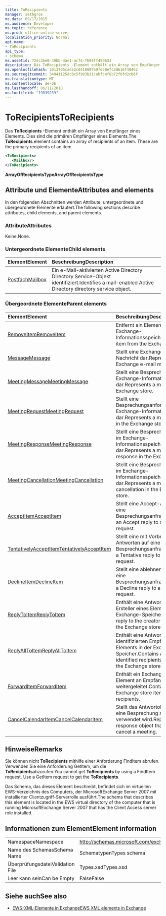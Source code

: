 ```yaml
---
title: ToRecipients
manager: sethgros
ms.date: 09/17/2015
ms.audience: Developer
ms.topic: reference
ms.prod: office-online-server
localization_priority: Normal
api_name:
- ToRecipients
api_type:
- schema
ms.assetid: 72dc3be8-30bb-4ae1-acf4-fb94ff490631
description: Das ToRecipients -Element enthält ein Array von Empfänger eines Elements. Dies sind die primären Empfänger eines Elements.
ms.openlocfilehash: 2913705cad52c041809769fe58efc3d616f40462
ms.sourcegitcommit: 34041125dc8c5f993b21cebfc4f8b72f0fd2cb6f
ms.translationtype: MT
ms.contentlocale: de-DE
ms.lasthandoff: 06/11/2018
ms.locfileid: "19839239"
---
```

# <a name="torecipients"></a><span data-ttu-id="e0e3f-104">ToRecipients</span><span class="sxs-lookup"><span data-stu-id="e0e3f-104">ToRecipients</span></span>

<span data-ttu-id="e0e3f-p102">Das **ToRecipients** -Element enthält ein Array von Empfänger eines Elements. Dies sind die primären Empfänger eines Elements.</span><span class="sxs-lookup"><span data-stu-id="e0e3f-p102">The **ToRecipients** element contains an array of recipients of an item. These are the primary recipients of an item.</span></span> 
  
```xml
<ToRecipients>
   <Mailbox/>
</ToRecipients>
```

 <span data-ttu-id="e0e3f-107">**ArrayOfRecipientsType**</span><span class="sxs-lookup"><span data-stu-id="e0e3f-107">**ArrayOfRecipientsType**</span></span>
## <a name="attributes-and-elements"></a><span data-ttu-id="e0e3f-108">Attribute und Elemente</span><span class="sxs-lookup"><span data-stu-id="e0e3f-108">Attributes and elements</span></span>

<span data-ttu-id="e0e3f-109">In den folgenden Abschnitten werden Attribute, untergeordnete und übergeordnete Elemente erläutert.</span><span class="sxs-lookup"><span data-stu-id="e0e3f-109">The following sections describe attributes, child elements, and parent elements.</span></span>
  
### <a name="attributes"></a><span data-ttu-id="e0e3f-110">Attribute</span><span class="sxs-lookup"><span data-stu-id="e0e3f-110">Attributes</span></span>

<span data-ttu-id="e0e3f-111">Keine.</span><span class="sxs-lookup"><span data-stu-id="e0e3f-111">None.</span></span>
  
### <a name="child-elements"></a><span data-ttu-id="e0e3f-112">Untergeordnete Elemente</span><span class="sxs-lookup"><span data-stu-id="e0e3f-112">Child elements</span></span>

|<span data-ttu-id="e0e3f-113">**Element**</span><span class="sxs-lookup"><span data-stu-id="e0e3f-113">**Element**</span></span>|<span data-ttu-id="e0e3f-114">**Beschreibung**</span><span class="sxs-lookup"><span data-stu-id="e0e3f-114">**Description**</span></span>|
|:-----|:-----|
|[<span data-ttu-id="e0e3f-115">Postfach</span><span class="sxs-lookup"><span data-stu-id="e0e3f-115">Mailbox</span></span>](mailbox.md) <br/> |<span data-ttu-id="e0e3f-116">Ein e-Mail-aktivierten Active Directory Directory Service-Objekt identifiziert.</span><span class="sxs-lookup"><span data-stu-id="e0e3f-116">Identifies a mail-enabled Active Directory directory service object.</span></span>  <br/> |
   
### <a name="parent-elements"></a><span data-ttu-id="e0e3f-117">Übergeordnete Elemente</span><span class="sxs-lookup"><span data-stu-id="e0e3f-117">Parent elements</span></span>

|<span data-ttu-id="e0e3f-118">**Element**</span><span class="sxs-lookup"><span data-stu-id="e0e3f-118">**Element**</span></span>|<span data-ttu-id="e0e3f-119">**Beschreibung**</span><span class="sxs-lookup"><span data-stu-id="e0e3f-119">**Description**</span></span>|
|:-----|:-----|
|[<span data-ttu-id="e0e3f-120">RemoveItem</span><span class="sxs-lookup"><span data-stu-id="e0e3f-120">RemoveItem</span></span>](removeitem.md) <br/> |<span data-ttu-id="e0e3f-121">Entfernt ein Element aus dem Exchange-Informationsspeicher.</span><span class="sxs-lookup"><span data-stu-id="e0e3f-121">Removes an item from the Exchange store.</span></span>  <br/> |
|[<span data-ttu-id="e0e3f-122">Message</span><span class="sxs-lookup"><span data-stu-id="e0e3f-122">Message</span></span>](message-ex15websvcsotherref.md) <br/> |<span data-ttu-id="e0e3f-123">Stellt eine Exchange-E-Mail-Nachricht dar.</span><span class="sxs-lookup"><span data-stu-id="e0e3f-123">Represents an Exchange e-mail message.</span></span>  <br/> |
|[<span data-ttu-id="e0e3f-124">MeetingMessage</span><span class="sxs-lookup"><span data-stu-id="e0e3f-124">MeetingMessage</span></span>](meetingmessage.md) <br/> |<span data-ttu-id="e0e3f-125">Stellt eine Besprechung im Exchange-Informationsspeicher dar.</span><span class="sxs-lookup"><span data-stu-id="e0e3f-125">Represents a meeting in the Exchange store.</span></span>  <br/> |
|[<span data-ttu-id="e0e3f-126">MeetingRequest</span><span class="sxs-lookup"><span data-stu-id="e0e3f-126">MeetingRequest</span></span>](meetingrequest.md) <br/> |<span data-ttu-id="e0e3f-127">Stellt eine Besprechungsanforderung im Exchange-Informationsspeicher dar.</span><span class="sxs-lookup"><span data-stu-id="e0e3f-127">Represents a meeting request in the Exchange store.</span></span>  <br/> |
|[<span data-ttu-id="e0e3f-128">MeetingResponse</span><span class="sxs-lookup"><span data-stu-id="e0e3f-128">MeetingResponse</span></span>](meetingresponse.md) <br/> |<span data-ttu-id="e0e3f-129">Stellt eine Besprechungsantwort im Exchange-Informationsspeicher dar.</span><span class="sxs-lookup"><span data-stu-id="e0e3f-129">Represents a meeting response in the Exchange store.</span></span>  <br/> |
|[<span data-ttu-id="e0e3f-130">MeetingCancellation</span><span class="sxs-lookup"><span data-stu-id="e0e3f-130">MeetingCancellation</span></span>](meetingcancellation.md) <br/> |<span data-ttu-id="e0e3f-131">Stellt eine Besprechungsabsage im Exchange-Informationsspeicher dar.</span><span class="sxs-lookup"><span data-stu-id="e0e3f-131">Represents a meeting cancellation in the Exchange store.</span></span>  <br/> |
|[<span data-ttu-id="e0e3f-132">AcceptItem</span><span class="sxs-lookup"><span data-stu-id="e0e3f-132">AcceptItem</span></span>](acceptitem.md) <br/> |<span data-ttu-id="e0e3f-133">Stellt eine Accept-Antwort auf eine Besprechungsanfrage.</span><span class="sxs-lookup"><span data-stu-id="e0e3f-133">Represents an Accept reply to a meeting request.</span></span>  <br/> |
|[<span data-ttu-id="e0e3f-134">TentativelyAcceptItem</span><span class="sxs-lookup"><span data-stu-id="e0e3f-134">TentativelyAcceptItem</span></span>](tentativelyacceptitem.md) <br/> |<span data-ttu-id="e0e3f-135">Stellt eine mit Vorbehalt Antworten auf eine Besprechungsanfrage.</span><span class="sxs-lookup"><span data-stu-id="e0e3f-135">Represents a Tentative reply to a meeting request.</span></span>  <br/> |
|[<span data-ttu-id="e0e3f-136">DeclineItem</span><span class="sxs-lookup"><span data-stu-id="e0e3f-136">DeclineItem</span></span>](declineitem.md) <br/> |<span data-ttu-id="e0e3f-137">Stellt eine ablehnen Antwort auf eine Besprechungsanfrage.</span><span class="sxs-lookup"><span data-stu-id="e0e3f-137">Represents a Decline reply to a meeting request.</span></span>  <br/> |
|[<span data-ttu-id="e0e3f-138">ReplyToItem</span><span class="sxs-lookup"><span data-stu-id="e0e3f-138">ReplyToItem</span></span>](replytoitem.md) <br/> |<span data-ttu-id="e0e3f-139">Enthält eine Antwort an den Ersteller eines Elements in der Exchange-Speicher.</span><span class="sxs-lookup"><span data-stu-id="e0e3f-139">Contains a reply to the creator of an item in the Exchange store.</span></span>  <br/> |
|[<span data-ttu-id="e0e3f-140">ReplyAllToItem</span><span class="sxs-lookup"><span data-stu-id="e0e3f-140">ReplyAllToItem</span></span>](replyalltoitem.md) <br/> |<span data-ttu-id="e0e3f-141">Enthält eine Antwort an alle identifizierten Empfänger eines Elements in der Exchange-Speicher.</span><span class="sxs-lookup"><span data-stu-id="e0e3f-141">Contains a reply to all identified recipients of an item in the Exchange store.</span></span>  <br/> |
|[<span data-ttu-id="e0e3f-142">ForwardItem</span><span class="sxs-lookup"><span data-stu-id="e0e3f-142">ForwardItem</span></span>](forwarditem.md) <br/> |<span data-ttu-id="e0e3f-143">Enthält ein Exchange-Speicher-Element an Empfänger weitergeleitet.</span><span class="sxs-lookup"><span data-stu-id="e0e3f-143">Contains an Exchange store item to forward to recipients.</span></span>  <br/> |
|[<span data-ttu-id="e0e3f-144">CancelCalendarItem</span><span class="sxs-lookup"><span data-stu-id="e0e3f-144">CancelCalendarItem</span></span>](cancelcalendaritem.md) <br/> |<span data-ttu-id="e0e3f-145">Stellt das Antwortobjekt, das Sie eine Besprechung absagen verwendet wird.</span><span class="sxs-lookup"><span data-stu-id="e0e3f-145">Represents the response object that is used to cancel a meeting.</span></span>  <br/> |
   
## <a name="remarks"></a><span data-ttu-id="e0e3f-146">Hinweise</span><span class="sxs-lookup"><span data-stu-id="e0e3f-146">Remarks</span></span>

<span data-ttu-id="e0e3f-p103">Sie können nicht **ToRecipients** mithilfe einer Anforderung FindItem abrufen. Verwenden Sie eine Anforderung GetItem, um die **ToRecipients**abzurufen.</span><span class="sxs-lookup"><span data-stu-id="e0e3f-p103">You cannot get **ToRecipients** by using a FindItem request. Use a GetItem request to get the **ToRecipients**.</span></span>
  
<span data-ttu-id="e0e3f-149">Das Schema, das dieses Element beschreibt, befindet sich im virtuellen EWS-Verzeichnis des Computers, der MicrosoftExchange Server 2007 mit installierter Clientzugriff-Serverrolle ausführt.</span><span class="sxs-lookup"><span data-stu-id="e0e3f-149">The schema that describes this element is located in the EWS virtual directory of the computer that is running MicrosoftExchange Server 2007 that has the Client Access server role installed.</span></span>
  
## <a name="element-information"></a><span data-ttu-id="e0e3f-150">Informationen zum Element</span><span class="sxs-lookup"><span data-stu-id="e0e3f-150">Element information</span></span>

|||
|:-----|:-----|
|<span data-ttu-id="e0e3f-151">Namespace</span><span class="sxs-lookup"><span data-stu-id="e0e3f-151">Namespace</span></span>  <br/> |http://schemas.microsoft.com/exchange/services/2006/types  <br/> |
|<span data-ttu-id="e0e3f-152">Name des Schemas</span><span class="sxs-lookup"><span data-stu-id="e0e3f-152">Schema Name</span></span>  <br/> |<span data-ttu-id="e0e3f-153">Schematypen</span><span class="sxs-lookup"><span data-stu-id="e0e3f-153">Types schema</span></span>  <br/> |
|<span data-ttu-id="e0e3f-154">Überprüfungsdatei</span><span class="sxs-lookup"><span data-stu-id="e0e3f-154">Validation File</span></span>  <br/> |<span data-ttu-id="e0e3f-155">Types.xsd</span><span class="sxs-lookup"><span data-stu-id="e0e3f-155">Types.xsd</span></span>  <br/> |
|<span data-ttu-id="e0e3f-156">Leer kann sein</span><span class="sxs-lookup"><span data-stu-id="e0e3f-156">Can be Empty</span></span>  <br/> |<span data-ttu-id="e0e3f-157">False</span><span class="sxs-lookup"><span data-stu-id="e0e3f-157">False</span></span>  <br/> |
   
## <a name="see-also"></a><span data-ttu-id="e0e3f-158">Siehe auch</span><span class="sxs-lookup"><span data-stu-id="e0e3f-158">See also</span></span>



- [<span data-ttu-id="e0e3f-159">EWS-XML-Elemente in Exchange</span><span class="sxs-lookup"><span data-stu-id="e0e3f-159">EWS XML elements in Exchange</span></span>](ews-xml-elements-in-exchange.md)

